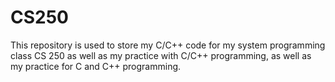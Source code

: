 # CS250
This repository is used to store my C/C++ code for my system programming class CS 250 as well as my practice with C/C++ programming, as well as my practice for C and C++ programming.
